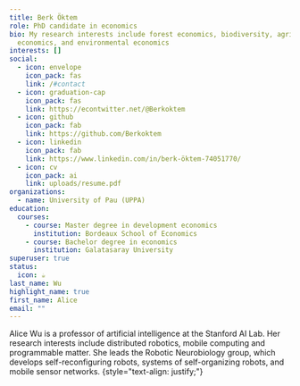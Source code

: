 ```yaml
---
title: Berk Öktem
role: PhD candidate in economics
bio: My research interests include forest economics, biodiversity, agricultural
  economics, and environmental economics
interests: []
social:
  - icon: envelope
    icon_pack: fas
    link: /#contact
  - icon: graduation-cap
    icon_pack: fas
    link: https://econtwitter.net/@Berkoktem
  - icon: github
    icon_pack: fab
    link: https://github.com/Berkoktem
  - icon: linkedin
    icon_pack: fab
    link: https://www.linkedin.com/in/berk-öktem-74051770/
  - icon: cv
    icon_pack: ai
    link: uploads/resume.pdf
organizations:
  - name: University of Pau (UPPA)
education:
  courses:
    - course: Master degree in development economics
      institution: Bordeaux School of Economics
    - course: Bachelor degree in economics
      institution: Galatasaray University
superuser: true
status:
  icon: ☕️
last_name: Wu
highlight_name: true
first_name: Alice
email: ""
---
```


Alice Wu is a professor of artificial intelligence at the Stanford AI Lab. Her research interests include distributed robotics, mobile computing and programmable matter. She leads the Robotic Neurobiology group, which develops self-reconfiguring robots, systems of self-organizing robots, and mobile sensor networks.
{style="text-align: justify;"}
